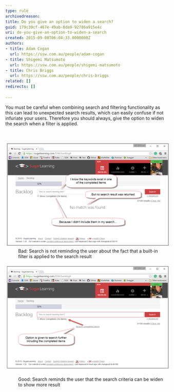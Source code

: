 ```yaml
---
type: rule
archivedreason: 
title: Do you give an option to widen a search?
guid: 179c39cf-467e-49ab-8da9-92786a915e4c
uri: do-you-give-an-option-to-widen-a-search
created: 2015-09-08T06:04:33.0000000Z
authors:
- title: Adam Cogan
  url: https://ssw.com.au/people/adam-cogan
- title: Shigemi Matsumoto
  url: https://ssw.com.au/people/shigemi-matsumoto
- title: Chris Briggs
  url: https://ssw.com.au/people/chris-briggs
related: []
redirects: []

---
```



<p>​​You must be careful when combining search and filtering functionality as this can lead to unexpected search results, which can easily confuse if not infuriate your users. Therefore you should always, give the option to widen the search when a filter is applied. </p>
<br><excerpt class='endintro'></excerpt><br>
<div><img src="Find more (1).png" alt="Find more (1).png" style="margin:5px;width:650px;" /><br></div><dd class="ssw15-rteElement-FigureBad"> Bad: Search is not reminding the user about the fact that a built-in filter is applied to the search result <br></dd><div><br></div><div><img src="SearchOption-Good.png" alt="SearchOption-Good.png" style="margin:5px;width:650px;" />​<br></div><dd class="ssw15-rteElement-FigureGood">  Good: Search reminds the user that the search criteria can be widen to show more result<br></dd><div><br></div><div><br></div><div><br></div>


